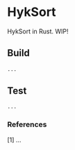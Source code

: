 # HykSort

HykSort in Rust. WIP!

## Build

```bash
...
```

## Test

```bash
...
```

### References

[1] ...